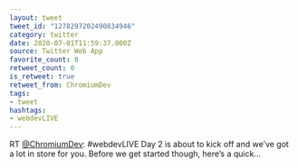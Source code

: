 ```yaml
---
layout: tweet
tweet_id: "1278297202490834946"
category: twitter
date: 2020-07-01T11:59:37.000Z
source: Twitter Web App
favorite_count: 0
retweet_count: 0
is_retweet: true
retweet_from: ChromiumDev
tags:
- tweet
hashtags:
- webdevLIVE
---
```


RT [@ChromiumDev](https://twitter.com/@ChromiumDev): #webdevLIVE Day 2 is about to kick off and we’ve got a lot in store for you. Before we get started though, here’s a quick…
